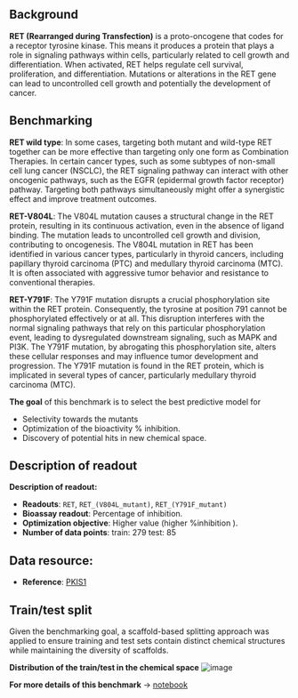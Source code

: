 ## Background
**RET (Rearranged during Transfection)** is a proto-oncogene that codes for a receptor tyrosine kinase. This means it produces a protein that plays a role in signaling pathways within cells, particularly related to cell growth and differentiation. When activated, RET helps regulate cell survival, proliferation, and differentiation. Mutations or alterations in the RET gene can lead to uncontrolled cell growth and potentially the development of cancer.

## Benchmarking
**RET wild type**: In some cases, targeting both mutant and wild-type RET together can be more effective than targeting only one form as Combination Therapies. In certain cancer types, such as some subtypes of non-small cell lung cancer (NSCLC), the RET signaling pathway can interact with other oncogenic pathways, such as the EGFR (epidermal growth factor receptor) pathway. Targeting both pathways simultaneously might offer a synergistic effect and improve treatment outcomes. 

**RET-V804L**: The V804L mutation causes a structural change in the RET protein, resulting in its continuous activation, even in the absence of ligand binding. The mutation leads to uncontrolled cell growth and division, contributing to oncogenesis. The V804L mutation in RET has been identified in various cancer types, particularly in thyroid cancers, including papillary thyroid carcinoma (PTC) and medullary thyroid carcinoma (MTC). It is often associated with aggressive tumor behavior and resistance to conventional therapies. 

**RET-Y791F**: The Y791F mutation disrupts a crucial phosphorylation site within the RET protein. Consequently, the tyrosine at position 791 cannot be phosphorylated effectively or at all. This disruption interferes with the normal signaling pathways that rely on this particular phosphorylation event, leading to dysregulated downstream signaling, such as MAPK and PI3K. The Y791F mutation, by abrogating this phosphorylation site, alters these cellular responses and may influence tumor development and progression. The Y791F mutation is found in the RET protein, which is implicated in several types of cancer, particularly medullary thyroid carcinoma (MTC).

**The goal** of this benchmark is to select the best predictive model for 
- Selectivity towards the mutants
- Optimization of the bioactivity % inhibition.
- Discovery of potential hits in new chemical space.


## Description of readout 
**Description of readout:**
- **Readouts**: `RET`, `RET_(V804L_mutant)`, `RET_(Y791F_mutant)`
- **Bioassay readout**: Percentage of inhibition.
- **Optimization objective**: Higher value (higher %inhibition ).
- **Number of data points**: train:  279 test:  85

## Data resource: 
- **Reference**: [PKIS1](https://pubmed.ncbi.nlm.nih.gov/26501955)


## Train/test split
Given the benchmarking goal, a scaffold-based splitting approach was applied to ensure training and test sets contain distinct chemical structures while maintaining the diversity of scaffolds.

**Distribution of the train/test in the chemical space**
![image](https://storage.googleapis.com/polaris-public/datasets/kinases/ret/figures/drewry_ret_wt_v804l_y791f_v1_tnse_scaffold_split.png)

**For more details of this benchmark** -> [notebook](https://github.com/polaris-hub/polaris-recipes/blob/main/03_Kinases/RET)

